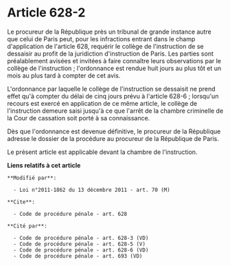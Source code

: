 # Article 628-2

Le procureur de la République près un tribunal de grande instance autre que celui de Paris peut, pour les infractions entrant
dans le champ d'application de l'article 628, requérir le collège de l'instruction de se dessaisir au profit de la
juridiction d'instruction de Paris. Les parties sont préalablement avisées et invitées à faire connaître leurs observations
par le collège de l'instruction ; l'ordonnance est rendue huit jours au plus tôt et un mois au plus tard à compter de cet
avis. 

L'ordonnance par laquelle le collège de l'instruction se dessaisit ne prend effet qu'à compter du délai de cinq jours prévu à
l'article 628-6 ; lorsqu'un recours est exercé en application de ce même article, le collège de l'instruction demeure saisi
jusqu'à ce que l'arrêt de la chambre criminelle de la Cour de cassation soit porté à sa connaissance. 

Dès que l'ordonnance est devenue définitive, le procureur de la République adresse le dossier de la procédure au procureur de
la République de Paris. 

Le présent article est applicable devant la chambre de l'instruction.

**Liens relatifs à cet article**

	**Modifié par**:

	  - Loi n°2011-1862 du 13 décembre 2011 - art. 70 (M)

	**Cite**:

	  - Code de procédure pénale - art. 628

	**Cité par**:

	  - Code de procédure pénale - art. 628-3 (VD)
	  - Code de procédure pénale - art. 628-5 (V)
	  - Code de procédure pénale - art. 628-6 (VD)
	  - Code de procédure pénale - art. 693 (VD)
